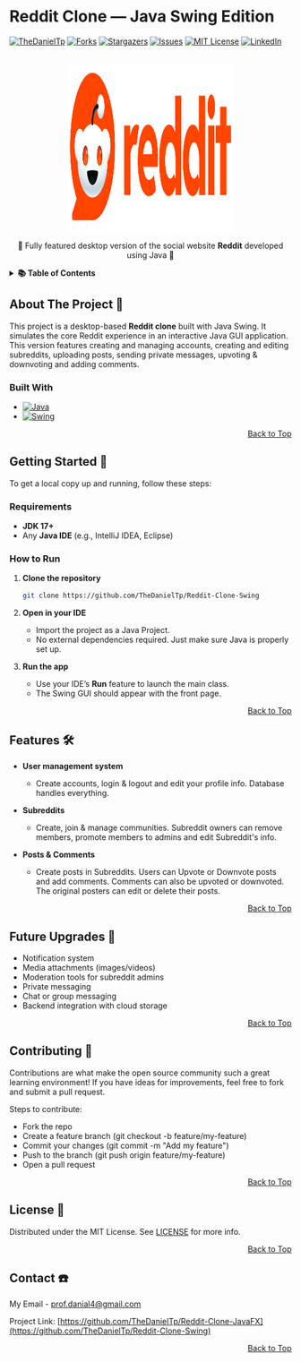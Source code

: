 # Reddit Clone — Java Swing Edition
<a name="readme-top"></a>

<!-- PROJECT SHIELDS -->
[![TheDanielTp][contributors-shield]][contributors-url]
[![Forks][forks-shield]][forks-url]
[![Stargazers][stars-shield]][stars-url]
[![Issues][issues-shield]][issues-url]
[![MIT License][license-shield]][license-url]
[![LinkedIn][linkedin-shield]][linkedin-url]

<!-- PROJECT LOGO -->
<br />
<div align="center">
  <a href="https://github.com/TheDanielTp/Reddit-Clone-Swing">
    <img src="/Logo.png" alt="Logo" width="300" height="300">
  </a>
  <p align="center">
    🍊 Fully featured desktop version of the social website <strong>Reddit</strong> developed using Java 🍊
    <br />
  </p>
</div>

<!-- TABLE OF CONTENTS -->
<details>
  <summary><strong>📚 Table of Contents</strong></summary>
  
  - [About the Project](#about-the-project-)
  - [Getting Started](#getting-started-)
  - [Features](#features-)
  - [Future Upgrades](#future-upgrades-)
  - [Contributing](contributing-)
  - [License](license-)
  - [Contact](contact-)

</details>

<!-- ABOUT THE PROJECT -->
## About The Project 🎨

This project is a desktop-based **Reddit clone** built with Java Swing. It simulates the core Reddit experience in an interactive Java GUI application. This version features creating and managing accounts, creating and editing subreddits, uploading posts, sending private messages, upvoting & downvoting and adding comments.

### Built With 

* [![Java][java-shield]][java-url]
* [![Swing][swing-shield]][java-url]

<p align="right"><a href="#readme-top">Back to Top</a></p>

<!-- GETTING STARTED -->
## Getting Started 🧩

To get a local copy up and running, follow these steps:

### Requirements
- **JDK 17+**
- Any **Java IDE** (e.g., IntelliJ IDEA, Eclipse)

### How to Run

1. **Clone the repository**
   ```bash
   git clone https://github.com/TheDanielTp/Reddit-Clone-Swing

2. **Open in your IDE**

   - Import the project as a Java Project.
   - No external dependencies required. Just make sure Java is properly set up.
  
3. **Run the app**

   - Use your IDE’s **Run** feature to launch the main class.
   - The Swing GUI should appear with the front page.

<p align="right"><a href="#readme-top">Back to Top</a></p>

<!-- FEATURES -->
## Features 🛠 
- **User management system**
  
    - Create accounts, login & logout and edit your profile info. Database handles everything.
- **Subreddits**

    - Create, join & manage communities. Subreddit owners can remove members, promote members to admins and edit Subreddit's info.
- **Posts & Comments**

    - Create posts in Subreddits. Users can Upvote or Downvote posts and add comments. Comments can also be upvoted or downvoted. The original posters can edit or delete their posts.
 
<p align="right"><a href="#readme-top">Back to Top</a></p>

<!-- FUTURE UPGRADES -->
## Future Upgrades 🚀
- Notification system
- Media attachments (images/videos)
- Moderation tools for subreddit admins
- Private messaging
- Chat or group messaging
- Backend integration with cloud storage

<p align="right"><a href="#readme-top">Back to Top</a></p>

<!-- CONTRIBUTING -->
## Contributing 🤝
Contributions are what make the open source community such a great learning environment! If you have ideas for improvements, feel free to fork and submit a pull request.

Steps to contribute:
- Fork the repo
- Create a feature branch (git checkout -b feature/my-feature)
- Commit your changes (git commit -m "Add my feature")
- Push to the branch (git push origin feature/my-feature)
- Open a pull request

<p align="right"><a href="#readme-top">Back to Top</a></p>

<!-- LICENSE -->
## License 📄
Distributed under the MIT License. See [LICENSE](https://github.com/TheDanielTp/Reddit-Clone-Swing/blob/main/LICENSE) for more info.

<p align="right"><a href="#readme-top">Back to Top</a></p>

<!-- CONTACT -->
## Contact ☎️

My Email - [prof.danial4@gmail.com](mailto:prof.danial4@gmail.com)

Project Link: [https://github.com/TheDanielTp/Reddit-Clone-JavaFX](https://github.com/TheDanielTp/Reddit-Clone-Swing)

<p align="right"><a href="#readme-top">Back to Top</a></p>


<!-- MARKDOWN LINKS & IMAGES -->
<!-- https://www.markdownguide.org/basic-syntax/#reference-style-links -->
[contributors-shield]: https://img.shields.io/github/contributors/TheDanielTp/Reddit-Clone-JavaFX.svg?style=for-the-badge
[contributors-url]: https://github.com/TheDanielTp/Reddit-Clone-JavaFX/graphs/contributors
[forks-shield]: https://img.shields.io/github/forks/TheDanielTp/Reddit-Clone-JavaFX.svg?style=for-the-badge
[forks-url]: https://github.com/TheDanielTp/Reddit-Clone-JavaFX/network/members
[java-shield]: https://camo.githubusercontent.com/bea90da226e09b503e6c8fde824f4816b98dcf30cd31e803006bf6335af06890/68747470733a2f2f696d672e736869656c64732e696f2f62616467652f6a6176612d2532334544384230302e7376673f7374796c653d666f722d7468652d6261646765266c6f676f3d6f70656e6a646b266c6f676f436f6c6f723d7768697465
[java-url]: https://www.java.com/
[javafx-shield]: https://camo.githubusercontent.com/74b3f60f771039c9f1d0426fab375fbb3855168361c03e49845937a44cc582fc/68747470733a2f2f696d672e736869656c64732e696f2f62616467652f6a61766166782d2532334646303030302e7376673f7374796c653d666f722d7468652d6261646765266c6f676f3d6a6176616678266c6f676f436f6c6f723d7768697465
[javafx-url]: https://openjfx.io/
[stars-shield]: https://img.shields.io/github/stars/TheDanielTp/Reddit-Clone-JavaFX.svg?style=for-the-badge
[stars-url]: https://github.com/TheDanielTp/Reddit-Clone-JavaFX/stargazers
[issues-shield]: https://img.shields.io/github/issues/TheDanielTp/Reddit-Clone-JavaFX.svg?style=for-the-badge
[issues-url]: https://github.com/TheDanielTp/Reddit-Clone-JavaFX/issues
[license-shield]: https://img.shields.io/github/license/TheDanielTp/Reddit-Clone-JavaFX.svg?style=for-the-badge
[license-url]: https://github.com/TheDanielTp/Reddit-Clone-JavaFX/blob/master/LICENSE.txt
[linkedin-shield]: https://img.shields.io/badge/-LinkedIn-black.svg?style=for-the-badge&logo=linkedin&colorB=555
[linkedin-url]: https://linkedin.com/in/TheDanielTp
[swing-shield]: https://img.shields.io/badge/Swing-%23ED8B00.svg?style=for-the-badge&logo=java&logoColor=white
